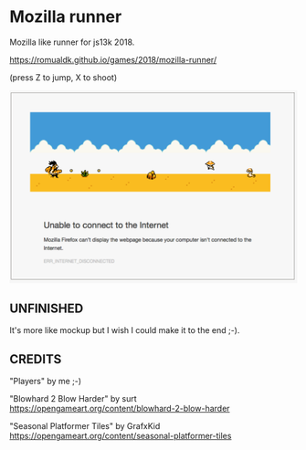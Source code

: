 Mozilla runner
=============

Mozilla like runner for js13k 2018.

https://romualdk.github.io/games/2018/mozilla-runner/

(press Z to jump, X to shoot)

![preview](preview.png)

UNFINISHED
----------

It's more like mockup but I wish I could make it to the end ;-).

CREDITS
-------

"Players" by me ;-)

"Blowhard 2 Blow Harder" by surt
https://opengameart.org/content/blowhard-2-blow-harder

"Seasonal Platformer Tiles" by GrafxKid
https://opengameart.org/content/seasonal-platformer-tiles